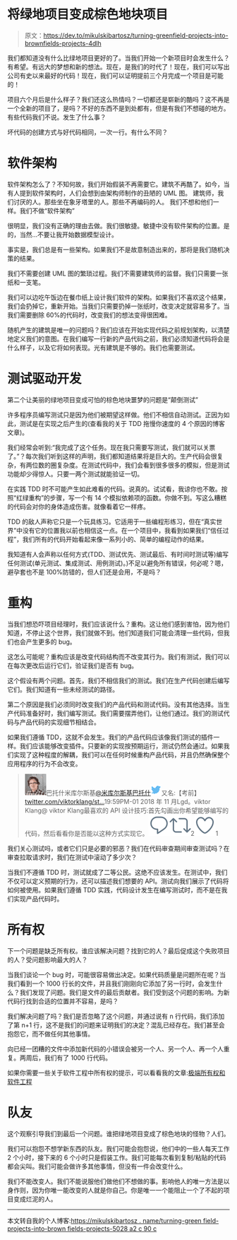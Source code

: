 # 将绿地项目变成棕色地块项目

> 原文：<https://dev.to/mikulskibartosz/turning-greenfield-projects-into-brownfields-projects-4dlh>

我们都知道没有什么比绿地项目更好的了。当我们开始一个新项目时会发生什么？
有希望。有远大的梦想和新的想法。现在，是我们的时代了！现在，我们可以写出公司有史以来最好的代码！现在，我们可以证明提前三个月完成一个项目是可能的！

项目六个月后是什么样子？我们还这么热情吗？一切都还是崭新的酷吗？这不再是一个全新的项目了，是吗？不好的东西不是到处都有，但是有我们不想碰的地方。有些代码我们不说。发生了什么事？

坏代码的创建方式与好代码相同，一次一行。有什么不同？

# 软件架构

软件架构怎么了？不知何故，我们开始假装不再需要它。建筑不再酷了。如今，当有人提到软件架构时，人们会想到由架构师制作的丑陋的 UML 图。
建筑师，我们讨厌的人。那些坐在象牙塔里的人。那些不再编码的人。
我们不想和他们一样。我们不做“软件架构”

很明显，我们没有正确的理由去做。我们很敏捷。敏捷中没有软件架构的位置。是的，当然…不要让我开始数据模型设计。

事实是，我们总是有一些架构。如果我们不是故意制造出来的，那将是我们随机决策的结果。

我们不需要创建 UML 图的繁琐过程。我们不需要建筑师的监督。我们只需要一张纸和一支笔。

我们可以边吃午饭边在餐巾纸上设计我们软件的架构。如果我们不喜欢这个结果，我们会扔掉它，重新开始。当我们只需要扔掉一张纸时，改变决定就容易多了。当我们需要删除 60%的代码时，改变我们的想法变得很困难。

随机产生的建筑是唯一的问题吗？我们应该在开始实现代码之前规划架构，以清楚地定义我们的意图。在我们编写一行新的产品代码之前，我们必须知道代码将会是什么样子，以及它将如何表现。光有建筑是不够的。我们也需要测试。

# 测试驱动开发

第二个让美丽的绿地项目变成可怕的棕色地块噩梦的问题是“颠倒测试”

许多程序员编写测试只是因为他们被期望这样做。他们不相信自动测试。正因为如此，测试是在实现之后产生的(查看我的关于 TDD 拖慢你速度的 4 个原因的博客文章)。

我们经常会听到:“我完成了这个任务。现在我只需要写测试，我们就可以关票了。”？每次我们听到这样的声明，我们都知道结果将是巨大的。生产代码会很复杂，有两位数的圈复杂度。在测试代码中，我们会看到很多很多的模拟，但是测试功能却少得惊人。只要一两个测试就能验证一切。

在实践 TDD 时不可能产生如此难看的代码。说真的。试试看，我谅你也不敢。按照“红绿重构”的步骤，写一个有 14 个模拟依赖项的函数。你做不到。写这么糟糕的代码会对你的身体造成伤害。就像看着它一样疼。

TDD 的敌人声称它只是一个玩具练习。它适用于一些编程形练习，但在“真实世界”中没有它的位置我以前也相信这一点。在一个项目中，我看到如果我们“信任过程”，我们所有的代码开始看起来像一系列小的、简单的编程动作的结果。

我知道有人会声称以任何方式(TDD、测试优先、测试最后、有时间时测试等)编写任何测试(单元测试、集成测试、用例测试)。)不足以避免所有错误，何必呢？嗯，避孕套也不是 100%防错的，但人们还是会用，不是吗？

# 重构

当我们想恐吓项目经理时，我们应该说什么？重构。这让他们感到害怕，因为他们知道，不停止这个世界，我们就做不到。他们知道我们可能会清理一些代码，但我们也会产生更多的 bug。

这怎么可能呢？重构应该是改变代码结构而不改变其行为。我们有测试，我们可以在每次更改后运行它们，验证我们是否有 bug。

这个假设有两个问题。首先，我们不相信我们的测试。我们在生产代码创建后编写它们。我们知道有一些未经测试的路径。

第二个原因是我们必须同时改变我们的产品代码和测试代码。没有其他选择。当生产代码准备好时，我们编写测试。我们需要摆弄他们，让他们通过。我们的测试代码与产品代码的实现细节相结合。

如果我们遵循 TDD，这就不会发生。我们的产品代码应该像我们测试的插件一样。我们应该能够改变插件。只要新的实现按预期运行，测试仍然会通过。如果我们实现了这种程度的解耦，我们可以在任何时候重构产品代码，并且仍然确保整个应用程序的行为不会改变。

> ![Bartosz Mikulski profile image](img/959f03387d803bcc3146867f54fd4636.png)巴托什米库尔斯基[@米库尔斯基巴托什](https://dev.to/mikulskibartosz)![twitter logo](img/65e26e35707d96169ec8af6b3cbf2003.png)又名:【考前】[twitter.com/viktorklang/st…](https://t.co/pPO75223pf)19:59PM-01 2018 年 11 月Lgd。viktor Klang@ viktor Klang最喜欢的 API 设计技巧:首先勾画出你希望能够编写的代码，然后看看你是否能以这种方式实现它。[![Twitter reply action](img/e5d6036ea29f7fc2ceecadd7806ec22d.png)](https://twitter.com/intent/tweet?in_reply_to=1058086271011209218)[![Twitter retweet action](img/045a8cb35300a0b869b6787434707687.png)](https://twitter.com/intent/retweet?tweet_id=1058086271011209218)2[![Twitter like action](img/1bf915c7b46baf6310d9eb9b48e72a89.png)](https://twitter.com/intent/like?tweet_id=1058086271011209218)1

我们关心测试吗，或者它们只是必要的邪恶？我们在代码审查期间审查测试吗？在审查拉取请求时，我们在测试中滚动了多少次？

当我们不遵循 TDD 时，测试就成了二等公民。这绝不应该发生。在测试中，我们不仅可以定义预期的行为，还可以描述我们想要的 API。测试向我们展示了代码将如何被使用。如果我们遵循 TDD 实践，代码设计发生在编写测试时，而不是在我们实现产品代码时。

# 所有权

下一个问题是缺乏所有权。谁应该解决问题？找到它的人？最后促成这个失败项目的人？受问题影响最大的人？

当我们谈论一个 bug 时，可能很容易做出决定。如果代码质量是问题所在呢？当我们看到一个 1000 行长的文件，并且我们刚刚向它添加了另一行时，会发生什么？我们发现了问题。我们是文件的最后贡献者。我们受到这个问题的影响。为新代码行找到合适的位置并不容易，是吗？

我们解决问题了吗？我们是否忽略了这个问题，并通过说有 n 行代码，我们添加了第 n+1 行，这不是我们的问题来证明我们的决定？混乱已经存在。我们甚至会抱怨它，而不做任何其他事情。

向已经一团糟的文件中添加新代码的小错误会被另一个人、另一个人、再一个人重复。两周后，我们有了 1000 行代码。

如果你需要一些关于软件工程中所有权的提示，可以看看我的文章:[极端所有权和软件工程](https://mikulskibartosz.name/extreme-ownership-and-software-engineering-ef5bbc95f248)

# 队友

这个观察引导我们到最后一个问题。谁把绿地项目变成了棕色地块的怪物？人们。

我们可以抱怨不想学新东西的队友。我们可能会抱怨说，他们中的一些人每天工作 2 个小时，接下来的 6 个小时只是假装工作。我们可能每次看到复制/粘贴的代码都会尖叫。我们可能会做许多其他事情，但没有一件会改变什么。

我们不能改变人。我们不能说服他们做他们不想做的事。影响他人的唯一方法是以身作则，因为你唯一能改变的人就是你自己。你是唯一一个能阻止一个了不起的项目变成烂泥的人。

* * *

本文转自我的个人博客:[https://mikulskibartosz . name/turning-green field-projects-into-brown fields-projects-5028 a2 c 90 c](https://mikulskibartosz.name/turning-greenfield-projects-into-brownfields-projects-5028a2c90c)